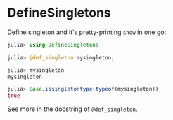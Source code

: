 # DefineSingletons

Define singleton and it's pretty-printing `show` in one go:

```julia
julia> using DefineSingletons

julia> @def_singleton mysingleton;

julia> mysingleton
mysingleton

julia> Base.issingletontype(typeof(mysingleton))
true
```

See more in the docstring of `@def_singleton`.
